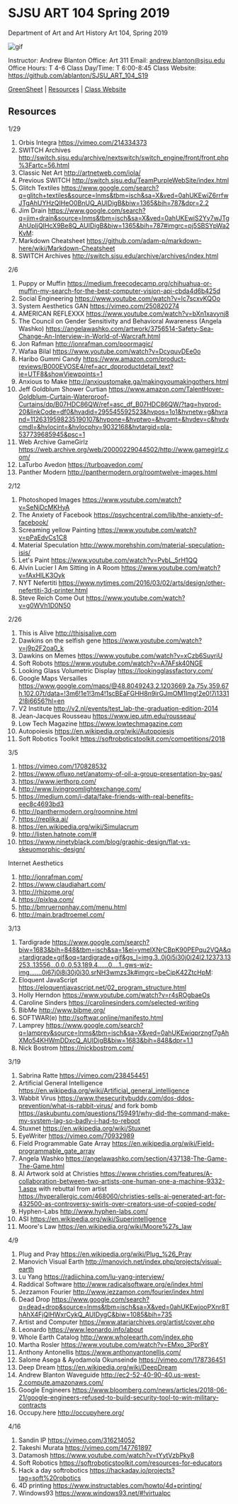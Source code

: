 **SJSU ART 104 Spring 2019**
======================
Department of Art and Art History
Art 104, Spring 2019

![gif](http://i.imgur.com/zdzDxsA.gif)

Instructor: Andrew Blanton
Office: Art 311
Email: andrew.blanton@sjsu.edu
Office Hours: T 4-6
Class Day/Time: T 6:00-8:45
Class Website: https://github.com/ablanton/SJSU_ART_104_S19

[GreenSheet](https://github.com/ablanton/SJSU_ART_104_S19/blob/master/GREENSHEET.md)
| [Resources](https://github.com/ablanton/SJSU_ART_104_S19/blob/master/RESOURCES.md)
| [Class Website](https://github.com/ablanton/SJSU_ART_104_S19)

Resources
---------
1/29
1. Orbis Integra https://vimeo.com/214334373
2. SWITCH Archives http://switch.sjsu.edu/archive/nextswitch/switch_engine/front/front.php%3Fartc=56.html
3. Classic Net Art http://artnetweb.com/iola/
4. Previous SWITCH http://switch.sjsu.edu/TeamPurpleWebSite/index.html
5. Glitch Textiles https://www.google.com/search?q=glitch+textiles&source=lnms&tbm=isch&sa=X&ved=0ahUKEwiZ6rrfwJTgAhUYHzQIHeO0BnUQ_AUIDigB&biw=1365&bih=787&dpr=2.2
6. Jim Drain https://www.google.com/search?q=jim+drain&source=lnms&tbm=isch&sa=X&ved=0ahUKEwiS2Yy7wJTgAhUpIjQIHcX9Be8Q_AUIDigB&biw=1365&bih=787#imgrc=pj5SBSYpWa2KvM:
7. Markdown Cheatsheet https://github.com/adam-p/markdown-here/wiki/Markdown-Cheatsheet
8. SWITCH Archives http://switch.sjsu.edu/archive/archives/index.html
 
2/6
1. Puppy or Muffin https://medium.freecodecamp.org/chihuahua-or-muffin-my-search-for-the-best-computer-vision-api-cbda4d6b425d
2. Social Engineering https://www.youtube.com/watch?v=lc7scxvKQOo
3. System Aesthetics GAN https://vimeo.com/250820274
4. AMERICAN REFLEXXX https://www.youtube.com/watch?v=bXn1xavynj8
5. The Council on Gender Sensitivity and Behavioral Awareness (Angela Washko) https://angelawashko.com/artwork/3756514-Safety-Sea-Change-An-Interview-in-World-of-Warcraft.html
6. Jon Rafman http://jonrafman.com/poormagic/
7. Wafaa Bilal https://www.youtube.com/watch?v=DcyquvDEe0o
8. Haribo Gummi Candy https://www.amazon.com/product-reviews/B000EVOSE4/ref=acr_dpproductdetail_text?ie=UTF8&showViewpoints=1
9. Anxious to Make http://anxioustomake.ga/makingyoumakingothers.html
10. Jeff Goldblum Shower Curtian https://www.amazon.com/TalentHover-Goldblum-Curtain-Waterproof-Curtains/dp/B07HDC86QW/ref=asc_df_B07HDC86QW/?tag=hyprod-20&linkCode=df0&hvadid=295545592523&hvpos=1o1&hvnetw=g&hvrand=1126319598235190107&hvpone=&hvptwo=&hvqmt=&hvdev=c&hvdvcmdl=&hvlocint=&hvlocphy=9032168&hvtargid=pla-537739685945&psc=1
11. Web Archive GameGirlz https://web.archive.org/web/20000229044502/http://www.gamegirlz.com/
12. LaTurbo Avedon https://turboavedon.com/
13. Panther Modern http://panthermodern.org/roomtwelve-images.html

2/12
1. Photoshoped Images https://www.youtube.com/watch?v=SeNjDcMKHyA
2. The Anxiety of Facebook https://psychcentral.com/lib/the-anxiety-of-facebook/
3. Screaming yellow Painting https://www.youtube.com/watch?v=pPaEdvCs1C8
4. Material Speculation http://www.morehshin.com/material-speculation-isis/
5. Let's Paint https://www.youtube.com/watch?v=PvbL_5rH1QQ
6. Alvin Lucier I Am Sitting in A Room https://www.youtube.com/watch?v=fAxHlLK3Oyk
7. NYT Nefertiti https://www.nytimes.com/2016/03/02/arts/design/other-nefertiti-3d-printer.html
8. Steve Reich Come Out https://www.youtube.com/watch?v=g0WVh1D0N50

2/26
1. This is Alive http://thisisalive.com
2. Dawkins on the selfish gene https://www.youtube.com/watch?v=j9p2F2oa0_k
3. Dawkins on Memes https://www.youtube.com/watch?v=xCzb6SuyriU
4. Soft Robots https://www.youtube.com/watch?v=A7AFsk40NGE
5. Looking Glass Volumetric Display https://lookingglassfactory.com/
6. Google Maps Versailles https://www.google.com/maps/@48.8049243,2.1203669,2a,75y,359.67h,102.07t/data=!3m6!1e1!3m4!1scBEaFGHH8n9irGJmOM1Img!2e0!7i13312!8i6656?hl=en
7. V2 Institute http://v2.nl/events/test_lab-the-graduation-edition-2014
8. Jean-Jacques Rousseau https://www.iep.utm.edu/rousseau/
9. Low Tech Magazine https://www.lowtechmagazine.com
10. Autopoiesis https://en.wikipedia.org/wiki/Autopoiesis
11. Soft Robotics Toolkit https://softroboticstoolkit.com/competitions/2018

3/5
1. https://vimeo.com/170828532
2. https://www.ofluxo.net/anatomy-of-oil-a-group-presentation-by-gas/
3. https://www.jerthorp.com/
4. http://www.livingroomlightexchange.com/
5. https://medium.com/i-data/fake-friends-with-real-benefits-eec8c4693bd3
6. http://panthermodern.org/roomnine.html
7. https://replika.ai/
8. https://en.wikipedia.org/wiki/Simulacrum
9. http://listen.hatnote.com/#
10. https://www.ninetyblack.com/blog/graphic-design/flat-vs-skeuomorphic-design/

Internet Aesthetics
1. http://jonrafman.com/
2. https://www.claudiahart.com/
3. http://rhizome.org/
4. https://pixlpa.com/
5. http://bmruernpnhay.com/menu.html
6. http://main.bradtroemel.com/

3/13
1. Tardigrade https://www.google.com/search?biw=1683&bih=848&tbm=isch&sa=1&ei=ymeIXNrCBpK90PEPqu2VQA&q=tardigrade+gif&oq=tardigrade+gif&gs_l=img.3..0j0i5i30j0i24l2.12373.13253..13556...0.0..0.53.189.4......0....1..gws-wiz-img.......0i67j0i8i30j0i30.srNH3wmzs3k#imgrc=beCjpK42ZtcHpM:
2. Eloquent JavaScript https://eloquentjavascript.net/02_program_structure.html
3. Holly Herndon https://www.youtube.com/watch?v=r4sROgbaeOs
4. Caroline Sinders https://carolinesinders.com/selected-writing
5. BibMe http://www.bibme.org/
6. SOFTWAR(e) http://softwar.online/manifesto.html
7. Lamprey https://www.google.com/search?q=lamprey&source=lnms&tbm=isch&sa=X&ved=0ahUKEwiqprzngf7gAhXMo54KHWmDDxcQ_AUIDigB&biw=1683&bih=848&dpr=1.1
8. Nick Bostrom https://nickbostrom.com/

3/19
1. Sabrina Ratte https://vimeo.com/238454451
2. Artificial General Intelligence https://en.wikipedia.org/wiki/Artificial_general_intelligence
3. Wabbit Virus https://www.thesecuritybuddy.com/dos-ddos-prevention/what-is-rabbit-virus/ and fork bomb https://askubuntu.com/questions/159491/why-did-the-command-make-my-system-lag-so-badly-i-had-to-reboot
4. Stuxnet https://en.wikipedia.org/wiki/Stuxnet
5. EyeWriter https://vimeo.com/70932989
6. Field Programmable Gate Array https://en.wikipedia.org/wiki/Field-programmable_gate_array
7. Angela Washko https://angelawashko.com/section/437138-The-Game-The-Game.html
8. AI Artwork sold at Christies https://www.christies.com/features/A-collaboration-between-two-artists-one-human-one-a-machine-9332-1.aspx with rebuttal from artist https://hyperallergic.com/468060/christies-sells-ai-generated-art-for-432500-as-controversy-swirls-over-creators-use-of-copied-code/
9. Hyphen-Labs http://www.hyphen-labs.com/
10. ASI https://en.wikipedia.org/wiki/Superintelligence
11. Moore's Law https://en.wikipedia.org/wiki/Moore%27s_law

4/9
1. Plug and Pray https://en.wikipedia.org/wiki/Plug_%26_Pray
2. Manovich Visual Earth http://manovich.net/index.php/projects/visual-earth
3. Lu Yang https://radiichina.com/lu-yang-interview/
4. Raddical Software http://www.radicalsoftware.org/e/index.html
5. Jezzamon Fourier http://www.jezzamon.com/fourier/index.html
6. Dead Drop https://www.google.com/search?q=dead+drop&source=lnms&tbm=isch&sa=X&ved=0ahUKEwjooPXnr8ThAhX4FjQIHWxrCykQ_AUIDygC&biw=1085&bih=735
7. Artist and Computer https://www.atariarchives.org/artist/cover.php
8. Leonardo https://www.leonardo.info/about
9. Whole Earth Catalog http://www.wholeearth.com/index.php
10. Martha Rosler https://www.youtube.com/watch?v=EMxo_3Ppr8Y
11. Anthony Antonellis https://www.anthonyantonellis.com/
12. Salome Asega & Ayodamola Okunseinde https://vimeo.com/178736451
13. Deep Dream https://en.wikipedia.org/wiki/DeepDream
14. Andrew Blanton Waveguide http://ec2-52-40-90-40.us-west-2.compute.amazonaws.com/
15. Google Engineers https://www.bloomberg.com/news/articles/2018-06-21/google-engineers-refused-to-build-security-tool-to-win-military-contracts
16. Occupy.here http://occupyhere.org/

4/16
1. Sandin IP https://vimeo.com/316214052
2. Takeshi Murata https://vimeo.com/147761897
3. Datamosh https://www.youtube.com/watch?v=tYytVzbPky8
4. Soft Robotics https://softroboticstoolkit.com/resources-for-educators
5. Hack a day softrobotics https://hackaday.io/projects?tag=soft%20robotics
6. 4D printing https://www.instructables.com/howto/4d+printing/
7. Windows93 https://www.windows93.net/#!virtualpc
